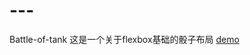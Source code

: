 # ---
 Battle-of-tank
这是一个关于flexbox基础的骰子布局
 [demo](http://mingjiezhou.github.io/Battle-of-tank/index.html)

